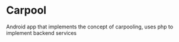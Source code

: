 # Carpool
Android app that implements the concept of carpooling,
uses php to implement backend services

